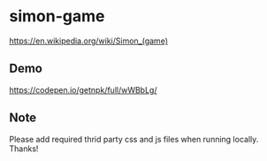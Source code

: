 # simon-game
https://en.wikipedia.org/wiki/Simon_(game)

## Demo
https://codepen.io/getnpk/full/wWBbLg/

## Note
Please add required thrid party css and js files when running locally. Thanks!

